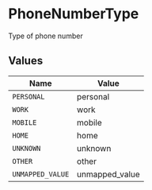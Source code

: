 # PhoneNumberType

Type of phone number


## Values

| Name             | Value            |
| ---------------- | ---------------- |
| `PERSONAL`       | personal         |
| `WORK`           | work             |
| `MOBILE`         | mobile           |
| `HOME`           | home             |
| `UNKNOWN`        | unknown          |
| `OTHER`          | other            |
| `UNMAPPED_VALUE` | unmapped_value   |
